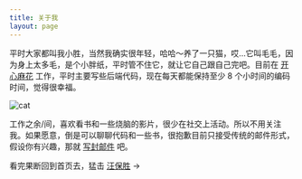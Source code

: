 ```yaml
---
title: 关于我
layout: page
---
```


平时大家都叫我小胜，当然我确实很年轻，哈哈～养了一只猫，哎...它叫毛毛，因为身上太多毛，是个小胖纸，平时管不住它，就让它自己跟自己完吧。目前在 <a href="http://kaixinmahua.com.cn/" target='_blank'>开心麻花</a> 工作，平时主要写些后端代码，现在每天都能保持至少 8 个小时间的编码时间，觉得很幸福。

![cat](/media/files/config.jpg)

工作之余/间，喜欢看书和一些烧脑的影片，很少在社交上活动。所以不用关注我。如果愿意，倒是可以聊聊代码和一些书，很抱歉目前只接受传统的邮件形式，假设你有兴趣，那就 <a href="mailto:sheng@websay.me" target='_blank'>写封邮件</a> 吧。

看完果断回到首页去，猛击 [汪保胜](http://websay.me/) →
